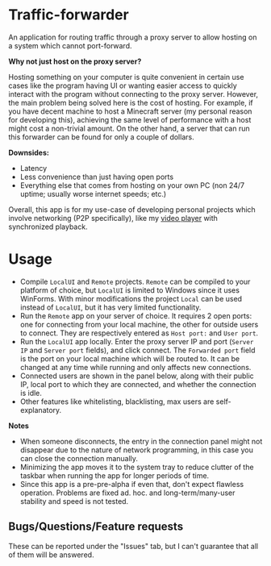 # Traffic-forwarder
An application for routing traffic through a proxy server to allow hosting on a system which cannot port-forward.

**Why not just host on the proxy server?**

Hosting something on your computer is quite convenient in certain use cases like the program having UI or wanting easier access to quickly interact with the program without connecting to the proxy server. However, the main problem being solved here is the cost of hosting. For example, if you have decent machine to host a Minecraft server (my personal reason for developing this), achieving the same level of performance with a host might cost a non-trivial amount. On the other hand, a server that can run this forwarder can be found for only a couple of dollars.

**Downsides:**
- Latency
- Less convenience than just having open ports
- Everything else that comes from hosting on your own PC (non 24/7 uptime; usually worse internet speeds; etc.)

Overall, this app is for my use-case of developing personal projects which involve networking (P2P specifically), like my [video player](https://github.com/ZenoXi/Grew) with synchronized playback.
# Usage
- Compile `LocalUI` and `Remote` projects. `Remote` can be compiled to your platform of choice, but `LocalUI` is limited to Windows since it uses WinForms. With minor modifications the project `Local` can be used instead of `LocalUI`, but it has very limited functionality.
- Run the `Remote` app on your server of choice. It requires 2 open ports: one for connecting from your local machine, the other for outside users to connect. They are respectively entered as `Host port:` and `User port`.
- Run the `LocalUI` app locally. Enter the proxy server IP and port (`Server IP` and `Server port` fields), and click connect. The `Forwarded port` field is the port on your local machine which will be routed to. It can be changed at any time while running and only affects new connections.
- Connected users are shown in the panel below, along with their public IP, local port to which they are connected, and whether the connection is idle.
- Other features like whitelisting, blacklisting, max users are self-explanatory.

**Notes**
- When someone disconnects, the entry in the connection panel might not disappear due to the nature of network programming, in this case you can close the connection manually.
- Minimizing the app moves it to the system tray to reduce clutter of the taskbar when running the app for longer periods of time.
- Since this app is a pre-pre-alpha if even that, don't expect flawless operation. Problems are fixed ad. hoc. and long-term/many-user stability and speed is not tested.

**Bugs/Questions/Feature requests**
-
These can be reported under the "Issues" tab, but I can't guarantee that all of them will be answered.
